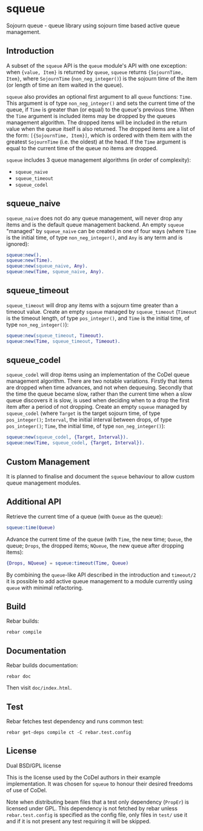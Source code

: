squeue
======
Sojourn queue - queue library using sojourn time based active queue management.

Introduction
------------
A subset of the `squeue` API is the `queue` module's API with one exception:
when `{value, Item}` is returned by `queue`, `squeue` returns
`{SojournTime, Item}`, where `SojournTime` (`non_neg_integer()`) is the
sojourn time of the item (or length of time an item waited in the queue).

`squeue` also provides an optional first argument to all `queue`
functions: `Time`. This argument is of type `non_neg_integer()` and sets
the current time of the queue, if `Time` is greater than (or equal) to
the queue's previous time. When the `Time` argument is included items
may be dropped by the queues management algorithm. The dropped items
will be included in the return value when the queue itself is also
returned. The dropped items are a list of the form: `[{SojournTime, Item}]`,
which is ordered with them item with the greatest `SojournTime` (i.e. the
oldest) at the head. If the `Time` argument is equal to the current time
of the queue no items are dropped.

`squeue` includes 3 queue management algorithms (in order of complexity):
* `squeue_naive`
* `squeue_timeout`
* `squeue_codel`

squeue_naive
------------

`squeue_naive` does not do any queue management, will never drop
any items and is the default queue management backend. An empty `squeue`
"managed" by `squeue_naive` can be created in one of four ways (where `Time`
is the initial time, of type `non_neg_integer()`, and `Any` is any term and is
ignored):
```erlang
squeue:new().
squeue:new(Time).
squeue:new(squeue_naive, Any).
squeue:new(Time, squeue_naive, Any).
```

squeue_timeout
--------------
`squeue_timeout` will drop any items with a sojourn time greater than a
timeout value. Create an empty `squeue` managed by `squeue_timeout` (`Timeout`
is the timeout length, of type `pos_integer()`, and `Time` is the initial time,
of type `non_neg_integer()`):
```erlang
squeue:new(squeue_timeout, Timeout).
squeue:new(Time, squeue_timeout, Timeout).
```

squeue_codel
------------
`squeue_codel` will drop items using an implementation of the CoDel queue
management algorithm. There are two notable variations. Firstly that items are
dropped when time advances, and not when dequeuing. Secondly that the time the
queue became slow, rather than the current time when a slow queue discovers it
is slow, is used when deciding when to a drop the first item after a period of
not dropping. Create an empty `squeue` managed by `squeue_codel` (where `Target`
is the target sojourn time, of type `pos_integer()`; `Interval`, the initial
interval between drops, of type `pos_integer()`; `Time`, the initial time, of
type `non_neg_integer()`):
```erlang
squeue:new(squeue_codel, {Target, Interval}).
squeue:new(Time, squeue_codel, {Target, Interval}).
```
Custom Management
-----------------
It is planned to finalise and document the `squeue` behaviour to allow custom
queue management modules.

Additional API
--------------
Retrieve the current time of a queue (with `Queue` as the queue):
```erlang
squeue:time(Queue)
```
Advance the current time of the queue (with `Time`, the new time; `Queue`,
the queue; `Drops`, the dropped items; `NQueue`, the new queue after
dropping items):
```erlang
{Drops, NQueue} = squeue:timeout(Time, Queue)
```
By combining the `queue`-like API described in the introduction and `timeout/2`
it is possible to add active queue management to a module currently using
`queue` with minimal refactoring.

Build
-----
Rebar builds:
```
rebar compile
```

Documentation
-------------
Rebar builds documentation:
```
rebar doc
```
Then visit `doc/index.html`.

Test
----
Rebar fetches test dependency and runs common test:
```
rebar get-deps compile ct -C rebar.test.config
```

License
-------
Dual BSD/GPL license

This is the license used by the CoDel authors in their example implementation.
It was chosen for `squeue` to honour their desired freedoms of use of CoDel.

Note when distributing beam files that a test only dependency (`PropEr`)
is licensed under GPL. This dependency is not fetched by rebar unless
`rebar.test.config` is specified as the config file, only files in `test/` use
it and if it is not present any test requiring it will be skipped.
